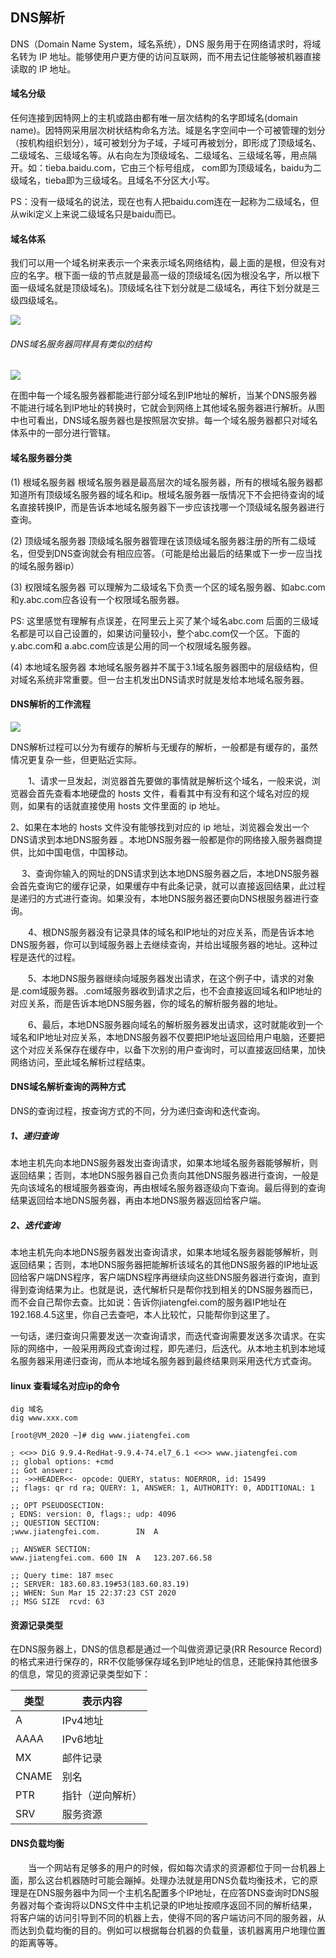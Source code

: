 ## **DNS解析**

DNS（Domain Name System，域名系统），DNS 服务用于在网络请求时，将域名转为 IP 地址。能够使用户更方便的访问互联网，而不用去记住能够被机器直接读取的 IP 地址。

#### 域名分级

任何连接到因特网上的主机或路由都有唯一层次结构的名字即域名(domain name)。因特网采用层次树状结构命名方法。域是名字空间中一个可被管理的划分（按机构组织划分），域可被划分为子域，子域可再被划分，即形成了顶级域名、二级域名、三级域名等。从右向左为顶级域名、二级域名、三级域名等，用点隔开。如：tieba.baidu.com，它由三个标号组成， com即为顶级域名，baidu为二级域名，tieba即为三级域名。且域名不分区大小写。

PS：没有一级域名的说法，现在也有人把baidu.com连在一起称为二级域名，但从wiki定义上来说二级域名只是baidu而已。

#### 域名体系

我们可以用一个域名树来表示一个来表示域名网络结构，最上面的是根，但没有对应的名字。根下面一级的节点就是最高一级的顶级域名(因为根没名字，所以根下面一级域名就是顶级域名)。顶级域名往下划分就是二级域名，再往下划分就是三级四级域名。

![](https://img-blog.csdnimg.cn/20181226220924440.PNG?x-oss-process=image/watermark,type_ZmFuZ3poZW5naGVpdGk,shadow_10,text_aHR0cHM6Ly9ibG9nLmNzZG4ubmV0L20wXzM3MjYzNjM3,size_16,color_FFFFFF,t_70)

###### DNS域名服务器同样具有类似的结构

![](https://img-blog.csdnimg.cn/2018122622101354.PNG?x-oss-process=image/watermark,type_ZmFuZ3poZW5naGVpdGk,shadow_10,text_aHR0cHM6Ly9ibG9nLmNzZG4ubmV0L20wXzM3MjYzNjM3,size_16,color_FFFFFF,t_70)

在图中每一个域名服务器都能进行部分域名到IP地址的解析，当某个DNS服务器不能进行域名到IP地址的转换时，它就会到网络上其他域名服务器进行解析。从图中也可看出，DNS域名服务器也是按照层次安排。每一个域名服务器都只对域名体系中的一部分进行管辖。

#### 域名服务器分类

(1) 根域名服务器
根域名服务器是最高层次的域名服务器，所有的根域名服务器都知道所有顶级域名服务器的域名和ip。根域名服务器一版情况下不会把待查询的域名直接转换IP，而是告诉本地域名服务器下一步应该找哪一个顶级域名服务器进行查询。

(2) 顶级域名服务器
顶级域名服务器管理在该顶级域名服务器注册的所有二级域名，但受到DNS查询就会有相应应答。（可能是给出最后的结果或下一步一应当找的域名服务器ip）

(3) 权限域名服务器
可以理解为二级域名下负责一个区的域名服务器、如abc.com和y.abc.com应各设有一个权限域名服务器。

PS: 这里感觉有理解有点误差，在阿里云上买了某个域名abc.com 后面的三级域名都是可以自己设置的，如果访问量较小，整个abc.com仅一个区。下面的y.abc.com和 a.abc.com应该是公用的同一个权限域名服务器。

(4) 本地域名服务器
本地域名服务器并不属于3.1域名服务器图中的层级结构，但对域名系统非常重要。但一台主机发出DNS请求时就是发给本地域名服务器。

#### **DNS解析的工作流程**

![](https://img1.sycdn.imooc.com/58a500e20001cefa12800810.jpg)



DNS解析过程可以分为有缓存的解析与无缓存的解析，一般都是有缓存的，虽然情况更复杂一些，但更贴近实际。

　　1、请求一旦发起，浏览器首先要做的事情就是解析这个域名，一般来说，浏览器会首先查看本地硬盘的 hosts 文件，看看其中有没有和这个域名对应的规则，如果有的话就直接使用 hosts 文件里面的 ip 地址。

   2、如果在本地的 hosts 文件没有能够找到对应的 ip 地址，浏览器会发出一个 DNS请求到本地DNS服务器 。本地DNS服务器一般都是你的网络接入服务器商提供，比如中国电信，中国移动。

　  3、查询你输入的网址的DNS请求到达本地DNS服务器之后，本地DNS服务器会首先查询它的缓存记录，如果缓存中有此条记录，就可以直接返回结果，此过程是递归的方式进行查询。如果没有，本地DNS服务器还要向DNS根服务器进行查询。

　　4、根DNS服务器没有记录具体的域名和IP地址的对应关系，而是告诉本地DNS服务器，你可以到域服务器上去继续查询，并给出域服务器的地址。这种过程是迭代的过程。

　　5、本地DNS服务器继续向域服务器发出请求，在这个例子中，请求的对象是.com域服务器。.com域服务器收到请求之后，也不会直接返回域名和IP地址的对应关系，而是告诉本地DNS服务器，你的域名的解析服务器的地址。

　　6、最后，本地DNS服务器向域名的解析服务器发出请求，这时就能收到一个域名和IP地址对应关系，本地DNS服务器不仅要把IP地址返回给用户电脑，还要把这个对应关系保存在缓存中，以备下次别的用户查询时，可以直接返回结果，加快网络访问，至此域名解析过程结束。

#### DNS域名解析查询的两种方式

DNS的查询过程，按查询方式的不同，分为递归查询和迭代查询。

##### 1、递归查询

​		本地主机先向本地DNS服务器发出查询请求，如果本地域名服务器能够解析，则返回结果；否则，本地DNS服务器自己负责向其他DNS服务器进行查询，一般是先向该域名的根域服务器查询，再由根域名服务器逐级向下查询。最后得到的查询结果返回给本地DNS服务器，再由本地DNS服务器返回给客户端。

##### 2、迭代查询

​		本地主机先向本地DNS服务器发出查询请求，如果本地域名服务器能够解析，则返回结果；否则，本地DNS服务器把能解析该域名的其他DNS服务器的IP地址返回给客户端DNS程序，客户端DNS程序再继续向这些DNS服务器进行查询，直到得到查询结果为止。也就是说，迭代解析只是帮你找到相关的DNS服务器而已，而不会自己帮你去查。比如说：告诉你jiatengfei.com的服务器IP地址在192.168.4.5这里，你自己去查吧，本人比较忙，只能帮你到这里了。

​		一句话，递归查询只需要发送一次查询请求，而迭代查询需要发送多次请求。在实际的网络中，一般采用两段式查询过程，即先递归，后迭代。从本地主机到本地域名服务器采用递归查询，而从本地域名服务器到最终结果则采用迭代方式查询。

#### linux 查看域名对应ip的命令

```
dig 域名
dig www.xxx.com

[root@VM_2020 ~]# dig www.jiatengfei.com

; <<>> DiG 9.9.4-RedHat-9.9.4-74.el7_6.1 <<>> www.jiatengfei.com
;; global options: +cmd
;; Got answer:
;; ->>HEADER<<- opcode: QUERY, status: NOERROR, id: 15499
;; flags: qr rd ra; QUERY: 1, ANSWER: 1, AUTHORITY: 0, ADDITIONAL: 1

;; OPT PSEUDOSECTION:
; EDNS: version: 0, flags:; udp: 4096
;; QUESTION SECTION:
;www.jiatengfei.com.		IN	A

;; ANSWER SECTION:
www.jiatengfei.com.	600	IN	A	123.207.66.58

;; Query time: 187 msec
;; SERVER: 183.60.83.19#53(183.60.83.19)
;; WHEN: Sun Mar 15 22:37:23 CST 2020
;; MSG SIZE  rcvd: 63

```

#### 资源记录类型

在DNS服务器上，DNS的信息都是通过一个叫做资源记录(RR Resource Record)的格式来进行保存的，RR不仅能够保存域名到IP地址的信息，还能保持其他很多的信息，常见的资源记录类型如下：

| 类型  | 表示内容         |
| ----- | ---------------- |
| A     | IPv4地址         |
| AAAA  | IPv6地址         |
| MX    | 邮件记录         |
| CNAME | 别名             |
| PTR   | 指针（逆向解析） |
| SRV   | 服务资源         |



#### DNS负载均衡

　　当一个网站有足够多的用户的时候，假如每次请求的资源都位于同一台机器上面，那么这台机器随时可能会蹦掉。处理办法就是用DNS负载均衡技术，它的原理是在DNS服务器中为同一个主机名配置多个IP地址，在应答DNS查询时DNS服务器对每个查询将以DNS文件中主机记录的IP地址按顺序返回不同的解析结果，将客户端的访问引导到不同的机器上去，使得不同的客户端访问不同的服务器，从而达到负载均衡的目的。例如可以根据每台机器的负载量，该机器离用户地理位置的距离等等。